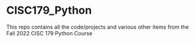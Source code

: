 # CISC179_Python
This repo contains all the code/projects and various other items from the Fall 2022 CISC 179 Python Course